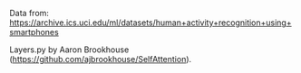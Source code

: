 Data from: https://archive.ics.uci.edu/ml/datasets/human+activity+recognition+using+smartphones

Layers.py by Aaron Brookhouse (https://github.com/ajbrookhouse/SelfAttention).
